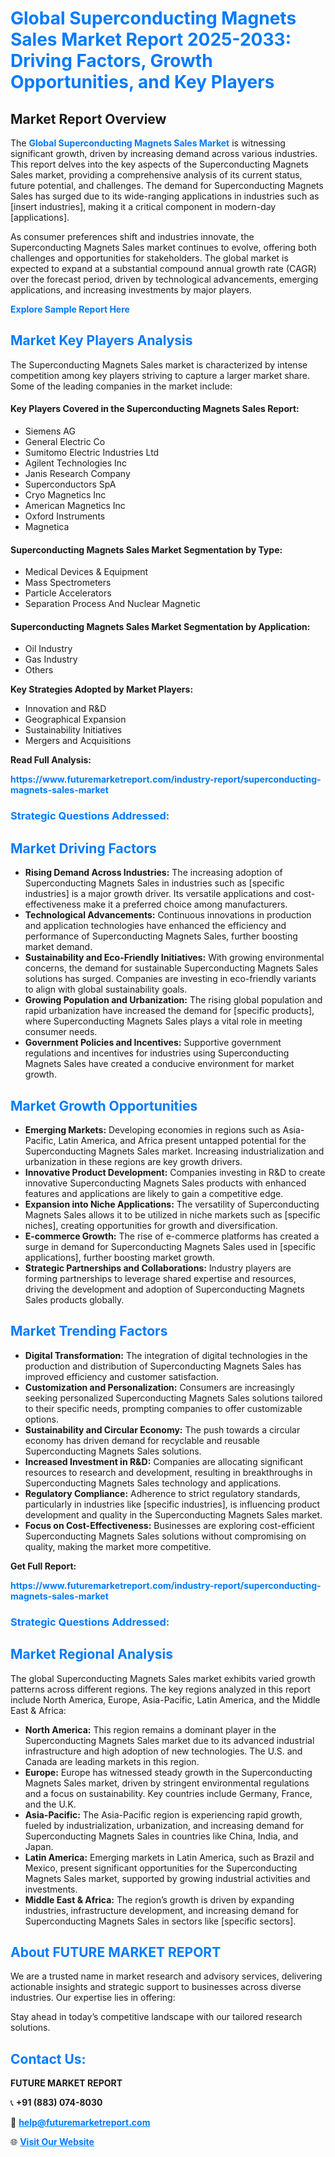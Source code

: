 <h1 style="color: #007BFF;">Global Superconducting Magnets Sales Market Report 2025-2033: Driving Factors, Growth Opportunities, and Key Players</h1>

<section id="overview">
<h2>Market Report Overview</h2>
<p>The <a href="https://www.futuremarketreport.com/industry-report/superconducting-magnets-sales-market" style="color: #007BFF; text-decoration: none;"><strong>Global Superconducting Magnets Sales Market</strong></a> is witnessing significant growth, driven by increasing demand across various industries. This report delves into the key aspects of the Superconducting Magnets Sales market, providing a comprehensive analysis of its current status, future potential, and challenges. The demand for Superconducting Magnets Sales has surged due to its wide-ranging applications in industries such as [insert industries], making it a critical component in modern-day [applications].</p>
<p>As consumer preferences shift and industries innovate, the Superconducting Magnets Sales market continues to evolve, offering both challenges and opportunities for stakeholders. The global market is expected to expand at a substantial compound annual growth rate (CAGR) over the forecast period, driven by technological advancements, emerging applications, and increasing investments by major players.</p>
</section>

<section id="overview">
<p><a href="https://www.futuremarketreport.com/request-sample/reportId=109608" style="color: #007BFF; text-decoration: none;"><strong>Explore Sample Report Here</strong></a></p>
</section>

<section id="key-players">
<h2 style="color: #007BFF;">Market Key Players Analysis</h2>
<p>The Superconducting Magnets Sales market is characterized by intense competition among key players striving to capture a larger market share. Some of the leading companies in the market include:</p>
<h4>Key Players Covered in the Superconducting Magnets Sales Report:</h4>
<ul><li>Siemens AG</li><li>General Electric Co</li><li>Sumitomo Electric Industries Ltd</li><li>Agilent Technologies Inc</li><li>Janis Research Company</li><li>Superconductors SpA</li><li>Cryo Magnetics Inc</li><li>American Magnetics Inc</li><li>Oxford Instruments</li><li>Magnetica</li></ul>
<h4>Superconducting Magnets Sales Market Segmentation by Type:</h4>
<ul><li>Medical Devices &amp; Equipment</li><li>Mass Spectrometers</li><li>Particle Accelerators</li><li>Separation Process And Nuclear Magnetic</li></ul>

<h4>Superconducting Magnets Sales Market Segmentation by Application:</h4>
<ul><li>Oil Industry</li><li>Gas Industry</li><li>Others</li></ul>
<p><strong>Key Strategies Adopted by Market Players:</strong></p>
<ul>
<li>Innovation and R&D</li>
<li>Geographical Expansion</li>
<li>Sustainability Initiatives</li>
<li>Mergers and Acquisitions</li>
</ul>
</section>

<section>
<p><strong>Read Full Analysis: </strong></p><a href="https://www.futuremarketreport.com/industry-report/superconducting-magnets-sales-market" style="color: #007BFF; text-decoration: none;"><strong>https://www.futuremarketreport.com/industry-report/superconducting-magnets-sales-market</strong></a>
<h3 style="color: #007BFF;">Strategic Questions Addressed:</h3>
</section>

<section id="driving-factors">
<h2 style="color: #007BFF;">Market Driving Factors</h2>
<ul>
<li><strong>Rising Demand Across Industries:</strong> The increasing adoption of Superconducting Magnets Sales in industries such as [specific industries] is a major growth driver. Its versatile applications and cost-effectiveness make it a preferred choice among manufacturers.</li>
<li><strong>Technological Advancements:</strong> Continuous innovations in production and application technologies have enhanced the efficiency and performance of Superconducting Magnets Sales, further boosting market demand.</li>
<li><strong>Sustainability and Eco-Friendly Initiatives:</strong> With growing environmental concerns, the demand for sustainable Superconducting Magnets Sales solutions has surged. Companies are investing in eco-friendly variants to align with global sustainability goals.</li>
<li><strong>Growing Population and Urbanization:</strong> The rising global population and rapid urbanization have increased the demand for [specific products], where Superconducting Magnets Sales plays a vital role in meeting consumer needs.</li>
<li><strong>Government Policies and Incentives:</strong> Supportive government regulations and incentives for industries using Superconducting Magnets Sales have created a conducive environment for market growth.</li>
</ul>
</section>

<section id="growth-opportunities">
<h2 style="color: #007BFF;">Market Growth Opportunities</h2>
<ul>
<li><strong>Emerging Markets:</strong> Developing economies in regions such as Asia-Pacific, Latin America, and Africa present untapped potential for the Superconducting Magnets Sales market. Increasing industrialization and urbanization in these regions are key growth drivers.</li>
<li><strong>Innovative Product Development:</strong> Companies investing in R&D to create innovative Superconducting Magnets Sales products with enhanced features and applications are likely to gain a competitive edge.</li>
<li><strong>Expansion into Niche Applications:</strong> The versatility of Superconducting Magnets Sales allows it to be utilized in niche markets such as [specific niches], creating opportunities for growth and diversification.</li>
<li><strong>E-commerce Growth:</strong> The rise of e-commerce platforms has created a surge in demand for Superconducting Magnets Sales used in [specific applications], further boosting market growth.</li>
<li><strong>Strategic Partnerships and Collaborations:</strong> Industry players are forming partnerships to leverage shared expertise and resources, driving the development and adoption of Superconducting Magnets Sales products globally.</li>
</ul>
</section>

<section id="trending-factors">
<h2 style="color: #007BFF;">Market Trending Factors</h2>
<ul>
<li><strong>Digital Transformation:</strong> The integration of digital technologies in the production and distribution of Superconducting Magnets Sales has improved efficiency and customer satisfaction.</li>
<li><strong>Customization and Personalization:</strong> Consumers are increasingly seeking personalized Superconducting Magnets Sales solutions tailored to their specific needs, prompting companies to offer customizable options.</li>
<li><strong>Sustainability and Circular Economy:</strong> The push towards a circular economy has driven demand for recyclable and reusable Superconducting Magnets Sales solutions.</li>
<li><strong>Increased Investment in R&D:</strong> Companies are allocating significant resources to research and development, resulting in breakthroughs in Superconducting Magnets Sales technology and applications.</li>
<li><strong>Regulatory Compliance:</strong> Adherence to strict regulatory standards, particularly in industries like [specific industries], is influencing product development and quality in the Superconducting Magnets Sales market.</li>
<li><strong>Focus on Cost-Effectiveness:</strong> Businesses are exploring cost-efficient Superconducting Magnets Sales solutions without compromising on quality, making the market more competitive.</li>
</ul>
</section>

<section>
<p><strong>Get Full Report: </strong></p><a href="https://www.futuremarketreport.com/industry-report/superconducting-magnets-sales-market" style="color: #007BFF; text-decoration: none;"><strong>https://www.futuremarketreport.com/industry-report/superconducting-magnets-sales-market</strong></a>
<h3 style="color: #007BFF;">Strategic Questions Addressed:</h3>
</section>


<section id="regional-analysis">
<h2 style="color: #007BFF;">Market Regional Analysis</h2>
<p>The global Superconducting Magnets Sales market exhibits varied growth patterns across different regions. The key regions analyzed in this report include North America, Europe, Asia-Pacific, Latin America, and the Middle East & Africa:</p>
<ul>
<li><strong>North America:</strong> This region remains a dominant player in the Superconducting Magnets Sales market due to its advanced industrial infrastructure and high adoption of new technologies. The U.S. and Canada are leading markets in this region.</li>
<li><strong>Europe:</strong> Europe has witnessed steady growth in the Superconducting Magnets Sales market, driven by stringent environmental regulations and a focus on sustainability. Key countries include Germany, France, and the U.K.</li>
<li><strong>Asia-Pacific:</strong> The Asia-Pacific region is experiencing rapid growth, fueled by industrialization, urbanization, and increasing demand for Superconducting Magnets Sales in countries like China, India, and Japan.</li>
<li><strong>Latin America:</strong> Emerging markets in Latin America, such as Brazil and Mexico, present significant opportunities for the Superconducting Magnets Sales market, supported by growing industrial activities and investments.</li>
<li><strong>Middle East & Africa:</strong> The region’s growth is driven by expanding industries, infrastructure development, and increasing demand for Superconducting Magnets Sales in sectors like [specific sectors].</li>
</ul>
</section>

<footer>
<h2 style="color: #007BFF;">About FUTURE MARKET REPORT</h2>
<p>We are a trusted name in market research and advisory services, delivering actionable insights and strategic support to businesses across diverse industries. Our expertise lies in offering:</p>

<p>Stay ahead in today’s competitive landscape with our tailored research solutions.</p>

<h2 style="color: #007BFF;">Contact Us:</h2>
<p><strong>FUTURE MARKET REPORT</strong></p>
<p>📞 <strong>+91 (883) 074-8030</strong></p>
<p>📧 <strong><a href="mailto:help@futuremarketreport.com" style="color: #007BFF;">help@futuremarketreport.com</a></strong></p>
<p>🌐 <strong><a href="https://www.futuremarketreport.com/" style="color: #007BFF;">Visit Our Website</a></strong></p>
</footer>